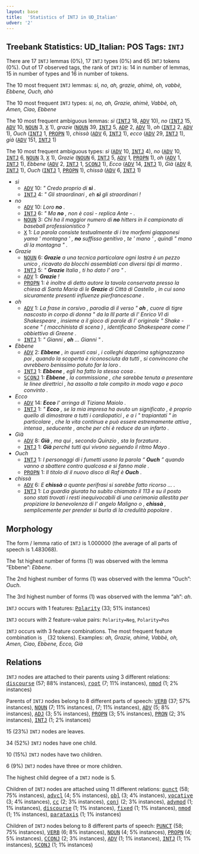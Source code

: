 ```yaml
---
layout: base
title:  'Statistics of INTJ in UD_Italian'
udver: '2'
---
```


## Treebank Statistics: UD_Italian: POS Tags: `INTJ`

There are 17 `INTJ` lemmas (0%), 17 `INTJ` types (0%) and 65 `INTJ` tokens (0%).
Out of 17 observed tags, the rank of `INTJ` is: 14 in number of lemmas, 15 in number of types and 16 in number of tokens.

The 10 most frequent `INTJ` lemmas: <em>sì, no, ah, grazie, ahimè, oh, vabbè, Ebbene, Ouch, ahò</em>

The 10 most frequent `INTJ` types:  <em>sì, no, ah, Grazie, ahimè, Vabbè, oh, Amen, Ciao, Ebbene</em>

The 10 most frequent ambiguous lemmas: <em>sì</em> (<tt><a href="it-pos-INTJ.html">INTJ</a></tt> 18, <tt><a href="it-pos-ADV.html">ADV</a></tt> 10), <em>no</em> (<tt><a href="it-pos-INTJ.html">INTJ</a></tt> 15, <tt><a href="it-pos-ADV.html">ADV</a></tt> 10, <tt><a href="it-pos-NOUN.html">NOUN</a></tt> 3, <tt><a href="it-pos-X.html">X</a></tt> 1), <em>grazie</em> (<tt><a href="it-pos-NOUN.html">NOUN</a></tt> 39, <tt><a href="it-pos-INTJ.html">INTJ</a></tt> 5, <tt><a href="it-pos-ADP.html">ADP</a></tt> 2, <tt><a href="it-pos-ADV.html">ADV</a></tt> 1), <em>oh</em> (<tt><a href="it-pos-INTJ.html">INTJ</a></tt> 2, <tt><a href="it-pos-ADV.html">ADV</a></tt> 1), <em>Ouch</em> (<tt><a href="it-pos-INTJ.html">INTJ</a></tt> 1, <tt><a href="it-pos-PROPN.html">PROPN</a></tt> 1), <em>chissà</em> (<tt><a href="it-pos-ADV.html">ADV</a></tt> 6, <tt><a href="it-pos-INTJ.html">INTJ</a></tt> 1), <em>ecco</em> (<tt><a href="it-pos-ADV.html">ADV</a></tt> 29, <tt><a href="it-pos-INTJ.html">INTJ</a></tt> 1), <em>già</em> (<tt><a href="it-pos-ADV.html">ADV</a></tt> 151, <tt><a href="it-pos-INTJ.html">INTJ</a></tt> 1)

The 10 most frequent ambiguous types:  <em>sì</em> (<tt><a href="it-pos-ADV.html">ADV</a></tt> 10, <tt><a href="it-pos-INTJ.html">INTJ</a></tt> 4), <em>no</em> (<tt><a href="it-pos-ADV.html">ADV</a></tt> 10, <tt><a href="it-pos-INTJ.html">INTJ</a></tt> 6, <tt><a href="it-pos-NOUN.html">NOUN</a></tt> 3, <tt><a href="it-pos-X.html">X</a></tt> 1), <em>Grazie</em> (<tt><a href="it-pos-NOUN.html">NOUN</a></tt> 6, <tt><a href="it-pos-INTJ.html">INTJ</a></tt> 5, <tt><a href="it-pos-ADV.html">ADV</a></tt> 1, <tt><a href="it-pos-PROPN.html">PROPN</a></tt> 1), <em>oh</em> (<tt><a href="it-pos-ADV.html">ADV</a></tt> 1, <tt><a href="it-pos-INTJ.html">INTJ</a></tt> 1), <em>Ebbene</em> (<tt><a href="it-pos-ADV.html">ADV</a></tt> 2, <tt><a href="it-pos-INTJ.html">INTJ</a></tt> 1, <tt><a href="it-pos-SCONJ.html">SCONJ</a></tt> 1), <em>Ecco</em> (<tt><a href="it-pos-ADV.html">ADV</a></tt> 14, <tt><a href="it-pos-INTJ.html">INTJ</a></tt> 1), <em>Già</em> (<tt><a href="it-pos-ADV.html">ADV</a></tt> 8, <tt><a href="it-pos-INTJ.html">INTJ</a></tt> 1), <em>Ouch</em> (<tt><a href="it-pos-INTJ.html">INTJ</a></tt> 1, <tt><a href="it-pos-PROPN.html">PROPN</a></tt> 1), <em>chissà</em> (<tt><a href="it-pos-ADV.html">ADV</a></tt> 6, <tt><a href="it-pos-INTJ.html">INTJ</a></tt> 1)


* <em>sì</em>
  * <tt><a href="it-pos-ADV.html">ADV</a></tt> 10: <em>" Credo proprio di <b>sì</b> .</em>
  * <tt><a href="it-pos-INTJ.html">INTJ</a></tt> 4: <em>" Gli straordinari , eh <b>sì</b> gli straordinari !</em>
* <em>no</em>
  * <tt><a href="it-pos-ADV.html">ADV</a></tt> 10: <em>Loro <b>no</b> .</em>
  * <tt><a href="it-pos-INTJ.html">INTJ</a></tt> 6: <em>" Ma <b>no</b> , non è così - replica Ante - .</em>
  * <tt><a href="it-pos-NOUN.html">NOUN</a></tt> 3: <em>Chi ha il maggior numero di <b>no</b> hitters in il campionato di baseball professionistico ?</em>
  * <tt><a href="it-pos-X.html">X</a></tt> 1: <em>La parola consiste testualmente di i tre morfemi giapponesi yama ' montagna ' , <b>no</b> suffisso genitivo , te ' mano ' , quindi " mano di la montagna " .</em>
* <em>Grazie</em>
  * <tt><a href="it-pos-NOUN.html">NOUN</a></tt> 6: <em><b>Grazie</b> a una tecnica particolare ogni lastra è un pezzo unico , ricavato da blocchi assemblati con diversi tipi di marmo .</em>
  * <tt><a href="it-pos-INTJ.html">INTJ</a></tt> 5: <em>" <b>Grazie</b> Italia , ti ho dato l' oro " .</em>
  * <tt><a href="it-pos-ADV.html">ADV</a></tt> 1: <em><b>Grazie</b> !</em>
  * <tt><a href="it-pos-PROPN.html">PROPN</a></tt> 1: <em>è inoltre di detto autore la tavola conservata presso la chiesa di Santa Maria di le <b>Grazie</b> di Città di Castello , in cui sono sicuramente presenti influenze pierfrancescane .</em>
* <em>oh</em>
  * <tt><a href="it-pos-ADV.html">ADV</a></tt> 1: <em>La frase in corsivo , parodia di il verso " <b>oh</b> , cuore di tigre nascosto in corpo di donna " da la III parte di l' Enrico VI di Shakespeare , insieme a il gioco di parole di l' originale " Shake - scene " ( macchinista di scena ) , identificano Shakespeare come l' obbiettivo di Greene .</em>
  * <tt><a href="it-pos-INTJ.html">INTJ</a></tt> 1: <em>" Gianni , <b>oh</b> ... Gianni " .</em>
* <em>Ebbene</em>
  * <tt><a href="it-pos-ADV.html">ADV</a></tt> 2: <em><b>Ebbene</b> , in questi casi , i colleghi dapprima sghignazzano poi , quando la scoperta è riconosciuta da tutti , si convincono che avrebbero benissimo potuto far la loro .</em>
  * <tt><a href="it-pos-INTJ.html">INTJ</a></tt> 1: <em><b>Ebbene</b> , egli ha fatto la stessa cosa .</em>
  * <tt><a href="it-pos-SCONJ.html">SCONJ</a></tt> 1: <em><b>Ebbene</b> , la commissione , che sarebbe tenuta a presentare le linee direttrici , ha assolto a tale compito in modo vago e poco convinto .</em>
* <em>Ecco</em>
  * <tt><a href="it-pos-ADV.html">ADV</a></tt> 14: <em><b>Ecco</b> l' arringa di Tiziana Maiolo .</em>
  * <tt><a href="it-pos-INTJ.html">INTJ</a></tt> 1: <em>" <b>Ecco</b> , se la mia impresa ha avuto un significato , è proprio quello di dimostrare a tutti i cardiopatici , e a i " trapiantati " in particolare , che la vita continua e può essere estremamente attiva , intensa , seducente , anche per chi è reduce da un infarto .</em>
* <em>Già</em>
  * <tt><a href="it-pos-ADV.html">ADV</a></tt> 8: <em><b>Già</b> , ma qui , secondo Quinzio , sta la forzatura .</em>
  * <tt><a href="it-pos-INTJ.html">INTJ</a></tt> 1: <em><b>Già</b> perché tutti qui vivono seguendo il ritmo Mayo .</em>
* <em>Ouch</em>
  * <tt><a href="it-pos-INTJ.html">INTJ</a></tt> 1: <em>I personaggi di i fumetti usano la parola “ <b>Ouch</b> ” quando vanno a sbattere contro qualcosa e si fanno male .</em>
  * <tt><a href="it-pos-PROPN.html">PROPN</a></tt> 1: <em>Il titolo di il nuovo disco di Raf è <b>Ouch</b> .</em>
* <em>chissà</em>
  * <tt><a href="it-pos-ADV.html">ADV</a></tt> 6: <em>E <b>chissà</b> a quante perifrasi si sarebbe fatto ricorso ... .</em>
  * <tt><a href="it-pos-INTJ.html">INTJ</a></tt> 1: <em>La guardia giurata ha subito chiamato il 113 e su il posto sono stati trovati i resti inequivocabili di una cerimonia allestita per propiziare la benevolenza di l' angelo Maligno o , <b>chissà</b> , semplicemente per prender si burla di la credulità popolare .</em>

## Morphology

The form / lemma ratio of `INTJ` is 1.000000 (the average of all parts of speech is 1.483068).

The 1st highest number of forms (1) was observed with the lemma “Ebbene”: <em>Ebbene</em>.

The 2nd highest number of forms (1) was observed with the lemma “Ouch”: <em>Ouch</em>.

The 3rd highest number of forms (1) was observed with the lemma “ah”: <em>ah</em>.

`INTJ` occurs with 1 features: <tt><a href="it-feat-Polarity.html">Polarity</a></tt> (33; 51% instances)

`INTJ` occurs with 2 feature-value pairs: `Polarity=Neg`, `Polarity=Pos`

`INTJ` occurs with 3 feature combinations.
The most frequent feature combination is `_` (32 tokens).
Examples: <em>ah, Grazie, ahimè, Vabbè, oh, Amen, Ciao, Ebbene, Ecco, Già</em>


## Relations

`INTJ` nodes are attached to their parents using 3 different relations: <tt><a href="it-dep-discourse.html">discourse</a></tt> (57; 88% instances), <tt><a href="it-dep-root.html">root</a></tt> (7; 11% instances), <tt><a href="it-dep-nmod.html">nmod</a></tt> (1; 2% instances)

Parents of `INTJ` nodes belong to 8 different parts of speech: <tt><a href="it-pos-VERB.html">VERB</a></tt> (37; 57% instances), <tt><a href="it-pos-NOUN.html">NOUN</a></tt> (7; 11% instances),  (7; 11% instances), <tt><a href="it-pos-ADV.html">ADV</a></tt> (5; 8% instances), <tt><a href="it-pos-ADJ.html">ADJ</a></tt> (3; 5% instances), <tt><a href="it-pos-PROPN.html">PROPN</a></tt> (3; 5% instances), <tt><a href="it-pos-PRON.html">PRON</a></tt> (2; 3% instances), <tt><a href="it-pos-INTJ.html">INTJ</a></tt> (1; 2% instances)

15 (23%) `INTJ` nodes are leaves.

34 (52%) `INTJ` nodes have one child.

10 (15%) `INTJ` nodes have two children.

6 (9%) `INTJ` nodes have three or more children.

The highest child degree of a `INTJ` node is 5.

Children of `INTJ` nodes are attached using 11 different relations: <tt><a href="it-dep-punct.html">punct</a></tt> (58; 75% instances), <tt><a href="it-dep-advcl.html">advcl</a></tt> (4; 5% instances), <tt><a href="it-dep-obl.html">obl</a></tt> (3; 4% instances), <tt><a href="it-dep-vocative.html">vocative</a></tt> (3; 4% instances), <tt><a href="it-dep-cc.html">cc</a></tt> (2; 3% instances), <tt><a href="it-dep-conj.html">conj</a></tt> (2; 3% instances), <tt><a href="it-dep-advmod.html">advmod</a></tt> (1; 1% instances), <tt><a href="it-dep-discourse.html">discourse</a></tt> (1; 1% instances), <tt><a href="it-dep-fixed.html">fixed</a></tt> (1; 1% instances), <tt><a href="it-dep-nmod.html">nmod</a></tt> (1; 1% instances), <tt><a href="it-dep-parataxis.html">parataxis</a></tt> (1; 1% instances)

Children of `INTJ` nodes belong to 8 different parts of speech: <tt><a href="it-pos-PUNCT.html">PUNCT</a></tt> (58; 75% instances), <tt><a href="it-pos-VERB.html">VERB</a></tt> (6; 8% instances), <tt><a href="it-pos-NOUN.html">NOUN</a></tt> (4; 5% instances), <tt><a href="it-pos-PROPN.html">PROPN</a></tt> (4; 5% instances), <tt><a href="it-pos-CCONJ.html">CCONJ</a></tt> (2; 3% instances), <tt><a href="it-pos-ADV.html">ADV</a></tt> (1; 1% instances), <tt><a href="it-pos-INTJ.html">INTJ</a></tt> (1; 1% instances), <tt><a href="it-pos-SCONJ.html">SCONJ</a></tt> (1; 1% instances)

